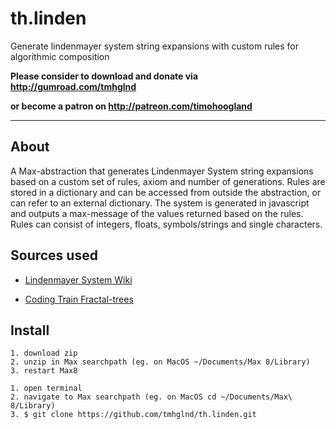 # th.linden

Generate lindenmayer system string expansions with custom rules for algorithmic composition

**Please consider to download and donate via http://gumroad.com/tmhglnd**

**or become a patron on http://patreon.com/timohoogland**

---

## About

A Max-abstraction that generates Lindenmayer System string expansions based on a custom set of rules, axiom and number of generations. Rules are stored in a dictionary and can be accessed from outside the abstraction, or can refer to an external dictionary. The system is generated in javascript and outputs a max-message of the values returned based on the rules. Rules can consist of integers, floats, symbols/strings and single characters.

## Sources used

- [Lindenmayer System Wiki](https://en.wikipedia.org/wiki/L-system)

- [Coding Train Fractal-trees](https://www.youtube.com/watch?v=E1B4UoSQMFw&t=133s)

## Install

```
1. download zip 
2. unzip in Max searchpath (eg. on MacOS ~/Documents/Max 8/Library)
3. restart Max8
```

```
1. open terminal
2. navigate to Max searchpath (eg. on MacOS cd ~/Documents/Max\ 8/Library)
3. $ git clone https://github.com/tmhglnd/th.linden.git
```
